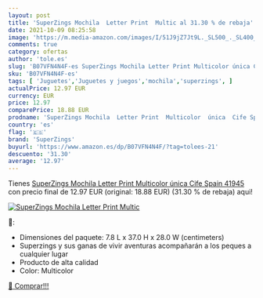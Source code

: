 ```yaml
---
layout: post
title: 'SuperZings Mochila  Letter Print  Multic al 31.30 % de rebaja'
date: 2021-10-09 08:25:58
image: 'https://m.media-amazon.com/images/I/51J9jZ7Jt9L._SL500_._SL400_.jpg'
comments: true
category: ofertas
author: 'tole.es'
slug: 'B07VFN4N4F-es SuperZings Mochila Letter Print Multicolor única Cife...'
sku: 'B07VFN4N4F-es'
tags: [ 'Juguetes','Juguetes y juegos','mochila','superzings', ]
actualPrice: 12.97 EUR
currency: EUR
price: 12.97
comparePrice: 18.88 EUR
prodname: 'SuperZings Mochila  Letter Print  Multicolor  única  Cife Spain 41945 '
country: 'es'
flag: '🇪🇸'
brand: 'SuperZings'
buyurl: 'https://www.amazon.es/dp/B07VFN4N4F/?tag=tolees-21'
descuento: '31.30'
average: '12.97'
---
```


Tienes [SuperZings Mochila  Letter Print  Multicolor  única  Cife Spain 41945 ](https://www.amazon.es/dp/B07VFN4N4F/?tag=tolees-21) con precio final de  12.97 EUR (original: 18.88 EUR) (31.30 %  de rebaja) aqui!

[![SuperZings Mochila  Letter Print  Multic](https://m.media-amazon.com/images/I/51J9jZ7Jt9L._SL500_._SL400_.jpg)](https://www.amazon.es/dp/B07VFN4N4F/?tag=tolees-21)

🔎:

- Dimensiones del paquete: 7.8 L x 37.0 H x 28.0 W (centimeters)
- Superzings y sus ganas de vivir aventuras acompañarán a los peques a cualquier lugar
- Producto de alta calidad
- Color: Multicolor

[🛒 Comprar!!!](https://www.amazon.es/dp/B07VFN4N4F/?tag=tolees-21)
